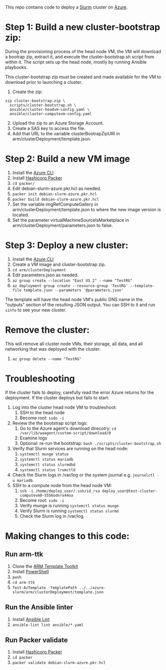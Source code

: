 This repo contains code to deploy a [Slurm](https://slurm.schedmd.com/) cluster on [Azure](https://azure.microsoft.com/en-us/).

# Step 1: Build a new cluster-bootstrap zip:
During the provisioning process of the head node VM, the VM will download a bootrap zip, extract it, and execute the cluster-bootstrap.sh script from within it. The script sets up the head node, mostly by running Ansible playbooks.

This cluster-bootstrap zip must be created and made available for the VM to download prior to launching a cluster.

  1. Create the zip:
```
zip cluster-bootstrap.zip \
  scripts/cluster-bootstrap.sh \
  ansible/cluster-headvm-config.yaml \
  ansible/cluster-computevm-config.yaml
```
  2. Upload the zip to an Azure Storage Account.
  3. Create a SAS key to access the file.
  4. Add that URL to the variable clusterBootrapZipURI in arm/clusterDeployment/template.json.

# Step 2: Build a new VM image
  1. Install the [Azure CLI](https://docs.microsoft.com/en-us/cli/azure/)
  2. Install [Hashicorp Packer](https://www.packer.io/)
  3. `cd packer/`
  4. Edit debian-slurm-azure.pkr.hcl as needed.
  5. `packer init debian-slurm-azure.pkr.hcl`
  6. `packer build debian-slurm-azure.pkr.hcl`
  7. Set the variable imgRefComputeGallery in arm/clusterDeployment/template.json to where the new image version is located.
  8. Set the parameter virtualMachineSourceIsMarketplace in arm/clusterDeployment/parameters.json to false.

# Step 3: Deploy a new cluster:
  1. Install the [Azure CLI](https://docs.microsoft.com/en-us/cli/azure/)
  2. Create a VM image and cluster-bootstrap zip.
  3. `cd arm/clusterDeployment`
  4. Edit parameters.json as needed.
  5. `az group create --location "East US 2" --name "TestRG"`
  6. `az deployment group create --resource-group 'TestRG' --template-file template.json --parameters '@parameters.json'`

The template will have the head node VM's public DNS name in the "outputs" section of the resulting JSON output. You can SSH to it and run `sinfo` to see your new cluster.

# Remove the cluster:
This will remove all cluster node VMs, their storage, all data, and all networking that was deployed with the cluster.

  1. `az group delete --name "TestRG"`

# Troubleshooting
If the cluster fails to deploy, carefully read the error Azure returns for the deployment.
If the cluster deploys but fails to start:
  1. Log into the cluster head node VM to troubleshoot:
      1. SSH to the head node
      2. Become root: `sudo -i`
  2. Review the the bootstrap script logs:
      1. Go to the Azure agent's download direcotry: `cd /var/lib/waagent/custom-script/download/0`
      2. Examine logs
      3. Optional: re-run the bootstrap: `bash ./scripts/cluster-bootstrap.sh`
  3. Verify that Slurm services are running on the head node:
      1. `systemctl munge status`
      2. `systemctl status mariadb`
      3. `systemctl status slurmdbd`
      4. `systemctl status lrumctld`
  4. Check the Slurm logs in /var/log or the system journal e.g. `journalctl -u mariadb`.
  5. SSH to a compute node from the head node VM:
      1. `ssh -i /home/deploy_user/.ssh/id_rsa deploy_user@test-cluster-computevm0-5556odnrx44oa`
      2. Become root: `sudo -i`
      3. Verify munge is running `systemctl status munge`
      4. Verify Slurm is running `systemctl status slurmd`
      5. Check the Slurm log in /var/log.

# Making changes to this code:

## Run arm-ttk
  1. Clone the [ARM Template Toolkit](https://github.com/Azure/arm-ttk)
  2. Install [PowerShell](https://docs.microsoft.com/en-us/powershell/)
  3. `pwsh`
  4. `cd arm-ttk`
  5. `Test-AzTemplate -TemplatePath ../../azure-slurm/arm/clusterDeployment/template.json`

## Run the Ansible linter
  1. Install [Ansible Lint](https://ansible-lint.readthedocs.io/en/latest/)
  2. `ansible-lint lint ansible/*.yaml`

## Run Packer validate
  1. Install [Hashicorp Packer](https://www.packer.io/)
  2. `cd packer`
  3. `packer validate debian-slurm-azure.pkr.hcl`